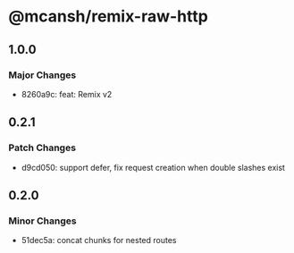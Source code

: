 # @mcansh/remix-raw-http

## 1.0.0

### Major Changes

- 8260a9c: feat: Remix v2

## 0.2.1

### Patch Changes

- d9cd050: support defer, fix request creation when double slashes exist

## 0.2.0

### Minor Changes

- 51dec5a: concat chunks for nested routes
